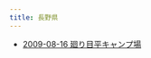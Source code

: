 ```yaml
---
title: 長野県
---
```



- [2009-08-16 廻り目平キャンプ場](./../../../../d/2009/08/16/廻り目平キャンプ場.md)




